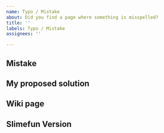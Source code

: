 ```yaml
---
name: Typo / Mistake
about: Did you find a page where something is misspelled?
title: ''
labels: Typo / Mistake
assignees: ''

---
```


## Mistake
<!-- Explain what you think is wrong-->

## My proposed solution
<!-- Explain what you think should be written instead -->

## Wiki page
<!-- What page contains the Typo? -->

## Slimefun Version
<!-- What Version of Slimefun are you using? -->
